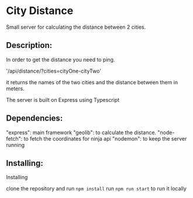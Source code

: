 <h1>City Distance</h1>

Small server for calculating the distance between 2 cities.

<h2>Description:</h2>

In order to get the distance you need to ping.

'/api/distance/?cities=cityOne-cityTwo'

it returns the names of the two cities and the distance between them in meters.

The server is built on Express using Typescript

<h2>Dependencies:</h2>


"express": main framework
"geolib": to calculate the distance.
"node-fetch": to fetch the coordinates for ninja api
"nodemon": to keep the server running

<h2>Installing:</h2>
Installing

clone the repository and run `npm install`
run `npm run start` to run it locally
